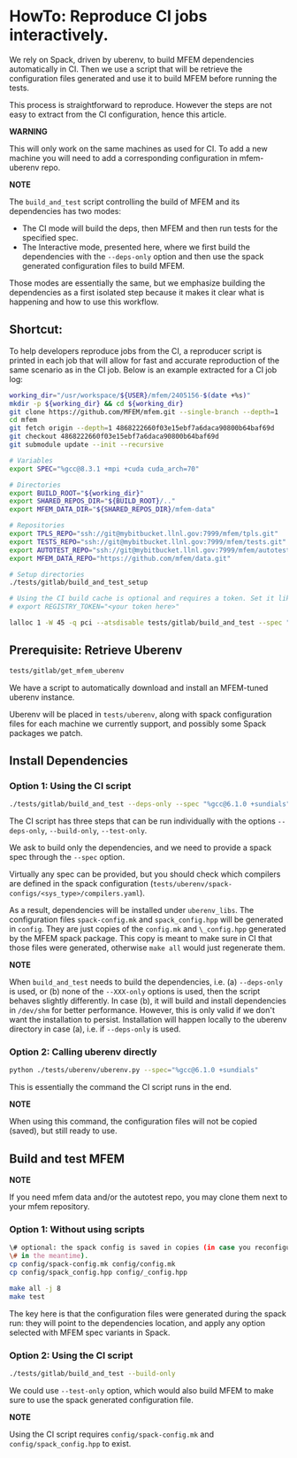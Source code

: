 # HowTo: Reproduce CI jobs interactively.

We rely on Spack, driven by uberenv, to build MFEM dependencies automatically
in CI. Then we use a script that will be retrieve the configuration files
generated and use it to build MFEM before running the tests.

This process is straightforward to reproduce. However the steps are not easy
to extract from the CI configuration, hence this article.

**WARNING**

This will only work on the same machines as used for CI. To add a new machine
you will need to add a corresponding configuration in mfem-uberenv repo.

**NOTE**

The `build_and_test` script controlling the build of MFEM and its dependencies
has two modes:
- The CI mode will build the deps, then MFEM and then run tests for the
  specified spec.
- The Interactive mode, presented here, where we first build the dependencies
  with the `--deps-only` option and then use the spack generated configuration
  files to build MFEM.

Those modes are essentially the same, but we emphasize building the
dependencies as a first isolated step because it makes it clear what is
happening and how to use this workflow.

## Shortcut:

To help developers reproduce jobs from the CI, a reproducer script is printed
in each job that will allow for fast and accurate reproduction of the same
scenario as in the CI job. Below is an example extracted for a CI job log:

```bash
working_dir="/usr/workspace/${USER}/mfem/2405156-$(date +%s)"
mkdir -p ${working_dir} && cd ${working_dir}
git clone https://github.com/MFEM/mfem.git --single-branch --depth=1
cd mfem
git fetch origin --depth=1 4868222660f03e15ebf7a6daca90800b64baf69d
git checkout 4868222660f03e15ebf7a6daca90800b64baf69d
git submodule update --init --recursive

# Variables
export SPEC="%gcc@8.3.1 +mpi +cuda cuda_arch=70"

# Directories
export BUILD_ROOT="${working_dir}"
export SHARED_REPOS_DIR="${BUILD_ROOT}/.."
export MFEM_DATA_DIR="${SHARED_REPOS_DIR}/mfem-data"

# Repositories
export TPLS_REPO="ssh://git@mybitbucket.llnl.gov:7999/mfem/tpls.git"
export TESTS_REPO="ssh://git@mybitbucket.llnl.gov:7999/mfem/tests.git"
export AUTOTEST_REPO="ssh://git@mybitbucket.llnl.gov:7999/mfem/autotest.git"
export MFEM_DATA_REPO="https://github.com/mfem/data.git"

# Setup directories
./tests/gitlab/build_and_test_setup

# Using the CI build cache is optional and requires a token. Set it like so:
# export REGISTRY_TOKEN="<your token here>"

lalloc 1 -W 45 -q pci --atsdisable tests/gitlab/build_and_test --spec "%gcc@8.3.1 +mpi +cuda cuda_arch=70" --data-dir "/usr/workspace/mfem/gitlab-runner/bernede1/repos/mfem-data" --data
```

## Prerequisite: Retrieve Uberenv

```bash
tests/gitlab/get_mfem_uberenv
```

We have a script to automatically download and install an MFEM-tuned uberenv
instance.

Uberenv will be placed in `tests/uberenv`, along with spack configuration files
for each machine we currently support, and possibly some Spack packages we
patch.


## Install Dependencies

### Option 1: Using the CI script

```bash
./tests/gitlab/build_and_test --deps-only --spec "%gcc@6.1.0 +sundials"
```

The CI script has three steps that can be run individually with the options
`--deps-only`, `--build-only`, `--test-only`.

We ask to build only the dependencies, and we need to provide a spack spec
through the `--spec` option.

Virtually any spec can be provided, but you should check which compilers are
defined in the spack configuration
(`tests/uberenv/spack-configs/<sys_type>/compilers.yaml`).

As a result, dependencies will be installed under `uberenv_libs`.  The
configuration files `spack-config.mk` and `spack_config.hpp` will be generated
in `config`. They are just copies of the `config.mk` and `\_config.hpp`
generated by the MFEM spack package. This copy is meant to make sure in CI that
those files were generated, otherwise `make all` would just regenerate them.

**NOTE**

When `build_and_test` needs to build the dependencies, i.e. (a) `--deps-only` is
used, or (b) none of the `--XXX-only` options is used, then the script behaves
slightly differently. In case (b), it will build and install dependencies in
`/dev/shm` for better performance. However, this is only valid if we don't want
the installation to persist. Installation will happen locally to the uberenv
directory in case (a), i.e. if `--deps-only` is used.

### Option 2: Calling uberenv directly

```bash
python ./tests/uberenv/uberenv.py --spec="%gcc@6.1.0 +sundials"
```

This is essentially the command the CI script runs in the end.

**NOTE**

When using this command, the configuration files will not be copied (saved),
but still ready to use.

## Build and test MFEM

**NOTE**

If you need mfem data and/or the autotest repo, you may clone them next to your
mfem repository.

### Option 1: Without using scripts

```bash
\# optional: the spack config is saved in copies (in case you reconfigure MFEM
\# in the meantime).
cp config/spack-config.mk config/config.mk
cp config/spack_config.hpp config/_config.hpp
```

```bash
make all -j 8
make test
```

The key here is that the configuration files were generated during the spack
run: they will point to the dependencies location, and apply any option
selected with MFEM spec variants in Spack.

### Option 2: Using the CI script

```bash
./tests/gitlab/build_and_test --build-only
```

We could use `--test-only` option, which would also build MFEM to make
sure to use the spack generated configuration file.

**NOTE**

Using the CI script requires `config/spack-config.mk` and
`config/spack_config.hpp` to exist.
